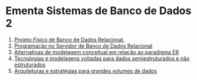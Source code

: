 # Ementa Sistemas de Banco de Dados 2

1. [Projeto Físico de Banco de Dados Relacional.](pfbdr.md)
2. [Programação no Servidor de Banco de Dados
Relacional]()
3. [Alternativas de modelagem conceitual em
relação ao paradigma ER]()
4. [Tecnologias e modelagens voltadas para dados
semiestruturados e não estruturados]()
5. [Arquiteturas e estratégias para grandes volumes de
dados]()